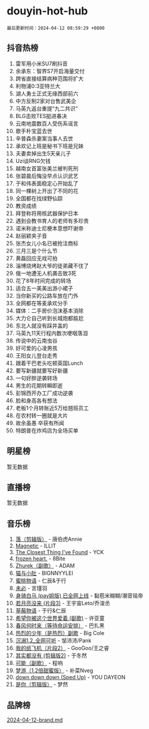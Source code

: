 # douyin-hot-hub

`最后更新时间：2024-04-12 08:59:29 +0800`

## 抖音热榜

1. 雷军用小米SU7刷抖音
1. 余承东：智界S7开启海量交付
1. 跨省直接结算病种范围将扩大
1. 利物浦0:3亚特兰大
1. 湖人勇士正式无缘西部前六
1. 中方反制2家对台售武美企
1. 马英九返台重提“九二共识”
1. BLG击败TES挺进春决
1. 云南地震数百人受伤系谣言
1. 歌手朴宝蓝去世
1. 辛普森杀妻案当事人去世
1. 承欢记上班是秘书下班是兄妹
1. 夫妻卖掉出生5天亲儿子
1. Uzi谈RNG欠钱
1. 越南女首富张美兰被判死刑
1. 张碧晨后悔没早点认识武艺
1. 于和伟表面稳定心开始乱了
1. 同一棵树上开出了不同的花
1. 全国都在找绿野仙踪
1. 教资成绩
1. 拜登称将用核武器保护日本
1. 遇到会教书育人的老师有多珍贵
1. 诺米称迪士尼梗本意想吓谢帝
1. 赵丽颖夹子音
1. 张杰女儿小名已被抢注商标
1. 三月三是个什么节
1. 黄磊回应无戏可拍
1. 淄博烧烤赵大爷的徒弟藏不住了
1. 俄一地遭无人机袭击致3死
1. 花了8年时间完成的转场
1. 适合五一美美出游小裙子
1. 当你新买的公路车放在门外
1. 全网都在等麦承欢分手
1. 媒体：二手房价泡沫基本消除
1. 大力仑自己听到长城炮都尴尬
1. 东北人就没有踩井盖的
1. 马英九11天行程内数次哽咽落泪
1. 传说中的云南虫谷
1. 好可爱的心凌男孩
1. 王阳女儿登台走秀
1. 跟着干巴老头吃顿英国Lunch
1. 要写新疆就要写好新疆
1. 一句好胖逆袭转场
1. 男生的花期转瞬即逝
1. 彭锦西开办工厂成功逆袭
1. 脸和身高各有想法
1. 老板1个月转账近5万给翘班员工
1. 在农村转一圈就是大片
1. 故余虽愚 卒获有所闻
1. 特朗普在炸鸡店为全场买单

## 明星榜

暂无数据

## 直播榜

暂无数据

## 音乐榜

1. [落（剪辑版）](https://sf5-hl-cdn-tos.douyinstatic.com/obj/tos-cn-ve-2774/o0h6HvN1BBbli9LtU3i5fQIleBQMF5Cg4TZmmC) - 唐伯虎Annie
1. [Magnetic](https://sf5-hl-cdn-tos.douyinstatic.com/obj/tos-cn-ve-2774/oAQCYdBNZfLACGDmVFAsfAtpy32tqErgQ3XgBN) - ILLIT
1. [The Closest Thing I've Found](https://sf3-cdn-tos.douyinstatic.com/obj/tos-cn-ve-2774/514ab5d9146f4d2ca454b7adff8e5e4d) - YCK
1. [frozen heart.](https://sf5-hl-cdn-tos.douyinstatic.com/obj/tos-cn-ve-2774/oIIWJfyjIACZA9zQMtnJ6hQQhFC4vhCupoRBsO) - 8Bite
1. [Zhurek（副歌）](https://sf6-cdn-tos.douyinstatic.com/obj/tos-cn-ve-2774/ooQm8FBZQDlf0btEYgVpCcSCQfrdJGBEKZYBGS) - ADAM
1. [猫与小肚](https://sf5-hl-cdn-tos.douyinstatic.com/obj/tos-cn-ve-2774/osZeoClMECgK8DYl6VebABgbchEtPYQjZEnRtd) - BIGNNYYLEI
1. [蜜桃物语](https://sf5-hl-cdn-tos.douyinstatic.com/obj/tos-cn-ve-2774/oIhOSCZtIACtYU4XQkngiW9kCBfVD1Fz9IYeqL) - 仁辰&于行
1. [未必](https://sf3-cdn-tos.douyinstatic.com/obj/tos-cn-ve-2774/ogntQMFnKQDZUgTCYuJgfLEtleYZZFxBQqhhFB) - 言瑾羽
1. [身骑白马 (pay姐版) 已全网上线](https://sf5-hl-cdn-tos.douyinstatic.com/obj/tos-cn-ve-2774/oQLO5ZgLsFkaDhdIIveF2zUCgfweY0gWaH4AQG) - 黏苞米糊糊/潮音铭帝
1. [若月亮没来 (片段3)](https://sf5-hl-cdn-tos.douyinstatic.com/obj/tos-cn-ve-2774/okfyEUsGW1B1ovJi5JiN9IjvAT2lMwA054GoEB) - 王宇宙Leto/乔浚丞
1. [草莓物语](https://sf27-cdn-tos.douyinstatic.com/obj/tos-cn-ve-2774/okynhJ7jEAIIZBfsLgYMEI8QC3WbQNN66RKzhT) - 于行&仁辰
1. [希望你被这个世界爱着 (副歌)](https://sf6-cdn-tos.douyinstatic.com/obj/tos-cn-ve-2774/oUHCmWQfZlE3QQBKBeD8rCFLpJzPgCpImhsxMt) - 许亚童
1. [春风何时来（等待命运安排）](https://sf3-cdn-tos.douyinstatic.com/obj/tos-cn-ve-2774/oICBNbD3gelMfB4WgiD1KI2jQtXZE2FgHLwtsl) - 巴扎黑
1. [热烈的少年（是热烈）副歌](https://sf5-hl-cdn-tos.douyinstatic.com/obj/tos-cn-ve-2774/owVNI0CLDAUMtSz6TEYvfFBFL4UDFFhLfgK8fa) - Big Cole
1. [沉溺1.2_全网可听](https://sf5-hl-cdn-tos.douyinstatic.com/obj/tos-cn-ve-2774/ok2QoiBqsWAX9McZmWiI9gAB0EzwD4Xj6yfmtH) - 邹沛沛/Pank
1. [我的纸飞机（片段2）](https://sf5-hl-cdn-tos.douyinstatic.com/obj/tos-cn-ve-2774/oM2ZrKcg2CD5AeRB2gkeXOFB1IxAGJdZPazYHf) - GooGoo/王之睿
1. [其实都没有 (剪辑版2)](https://sf6-cdn-tos.douyinstatic.com/obj/tos-cn-ve-2774/oEBNQenHZtBhxYjGgUDQk0BCHTigQafgFlbQ7k) - 于冬然
1. [可能（副歌）](https://sf5-hl-cdn-tos.douyinstatic.com/obj/tos-cn-ve-2774/cde1731888894259b333569393c2fb51) - 程响
1. [梦游（1.2倍甜蜜版）](https://sf5-hl-cdn-tos.douyinstatic.com/obj/tos-cn-ve-2774/o4gyAUm8hwufoEABmwVIiQtHsFuGzAEEWtNMzo) - 补菜Nveg
1. [down down down (Sped Up)](https://sf6-cdn-tos.douyinstatic.com/obj/tos-cn-ve-2774/ow80iABiXIO9DsFwK6WeZKMaJRi3BPJAotDy8m) - YOU DAYEON
1. [是你（剪辑版）](https://sf5-hl-cdn-tos.douyinstatic.com/obj/tos-cn-ve-2774/46019dae783c4c969944217fe1cfafc4) - 梦然

## 品牌榜

[2024-04-12-brand.md](2024-04-12-brand.md)
